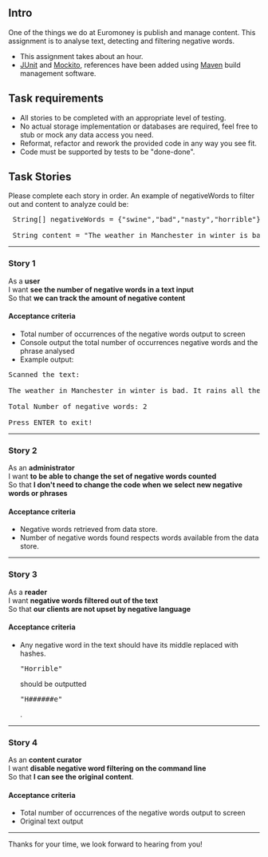 ## Intro

One of the things we do at Euromoney is publish and manage content.
This assignment is to analyse text, detecting and filtering negative words.

- This assignment takes about an hour.
- [JUnit](http://www.junit.org/) and [Mockito](http://mockito.org/), references have been added using [Maven](http://maven.apache.org/) build management software.

## Task requirements

- All stories to be completed with an appropriate level of testing.
- No actual storage implementation or databases are required, feel free to stub or mock any data access you need.
- Reformat, refactor and rework the provided code in any way you see fit.
- Code must be supported by tests to be "done-done".

## Task Stories

Please complete each story in order. An example of negativeWords to filter out and content to analyze could be:
<pre>
 String[] negativeWords = {"swine","bad","nasty","horrible"};<br>
 String content = "The weather in Manchester in winter is bad. It rains all the time - it must be horrible for people visiting.";
</pre>
---

### Story 1

As a **user**  
I want **see the number of negative words in a text input**  
So that **we can track the amount of negative content**

#### Acceptance criteria

- Total number of occurrences of the negative words output to screen
- Console output the total number of occurrences negative words and the phrase analysed
- Example output:

<pre>Scanned the text:<br>
The weather in Manchester in winter is bad. It rains all the time - it must be horrible for people visiting.<br>
Total Number of negative words: 2<br>
Press ENTER to exit!</pre>

---

### Story 2

As an **administrator**  
I want **to be able to change the set of negative words counted**  
So that **I don't need to change the code when we select new negative words or phrases**

#### Acceptance criteria

- Negative words retrieved from data store.
- Number of negative words found respects words available from the data store.

---

### Story 3

As a **reader**  
I want **negative words filtered out of the text**  
So that **our clients are not upset by negative language**

#### Acceptance criteria

- Any negative word in the text should have its middle replaced with hashes. <pre>"Horrible"</pre> should be outputted <pre>"H######e"</pre>.

---

### Story 4

As an **content curator**  
I want **disable negative word filtering on the command line**  
So that **I can see the original content**.

#### Acceptance criteria

- Total number of occurrences of the negative words output to screen
- Original text output

---

Thanks for your time, we look forward to hearing from you!

